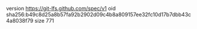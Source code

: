 version https://git-lfs.github.com/spec/v1
oid sha256:b49c8d25a8b57fa92b2902d09c4b8a809157ee32fc10d17b7dbb43c4a8038f79
size 771
